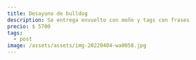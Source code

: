 ```yaml
---
title: Desayuno de bulldog
description: Se entrega envuelto con moño y tags con frases
precio: $ 5700
tags:
  - post
image: /assets/assets/img-20220404-wa0058.jpg
---
```

